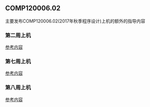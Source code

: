 ## COMP120006.02

主要发布COMP120006.02(2017年秋季程序设计)上机的额外的指导内容

### 第二周上机

[参考内容](Week2/README.md)

### 第七周上机


[参考内容](Week7/README.md)

### 第八周上机

[参考内容](Week8/README.md)
